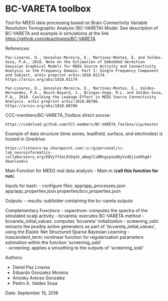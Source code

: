 # BC-VARETA toolbox

Tool for MEEG data processing based on Brain Connectivity Variable Resolution Tomographic Analysis (BC-VARETA) Model. 
See description of BC-VARETA and example in simulations at the link https://github.com/dpazlinares/BC-VARETA.

References:

    Paz-Linares, D., Gonzalez-Moreira, E., Martinez-Montes, E. and Valdes-Sosa, P.A., 2018. Note on the Estimation of Embedded Hermitian Gaussian Graphical Models for MEEG Source Activity and Connectivity Analysis in the Frequency Domain. Part I: Single Frequency Component and Subject. arXiv preprint arXiv:1810.01174. https://arxiv.org/abs/1810.01174

    Paz-Linares, D., Gonzalez-Moreira, E., Martinez-Montes, E., Valdes-Hernandez, P.A., Bosch-Bayard, J., Bringas-Vega, M.L. and Valdes-Sosa, P.A., 2018. Caulking the Leakage Effect in MEEG Source Connectivity Analysis. arXiv preprint arXiv:1810.00786. https://arxiv.org/abs/1810.00786

CCC-members/BC-VARETA_Toolbox direct sourse:

    https://codeload.github.com/CCC-members/BC-VARETA_Toolbox/zip/master

Example of data structure (time series, leadfield, surface, and electrodes) is hosted in Onedrive:

    https://lstneuro-my.sharepoint.com/:u:/g/personal/cc-lab_neuroinformatics-collaboratory_org/EQVy7Y3oL9lDqS4_aNwglCsBMngspSuQ6yVudDj1xUOhgA?download=1

Main Function for MEEG real data analysis
    - Main.m      (**call this function for run**).
  
Inputs for bash:
    - configure files:
        app/app_processes.json
        app/app_properties.json
        properties/bcv_properties.json
 
   Outputs:
    - results: subfolder containing the bc-vareta outputs
  
Complementary Functions
    - xspectrum: computes the spectra of the simulated scalp activity 
    - bcvareta: executes BC-VARETA method
    - bcvareta_initial_values: computes 'bcvareta' initialization
    - screening_ssbl: extracts the posibly active generators as part of 'bcvareta_initial_values', using the Elastic Net Structured Sparse Bayesian Learning
    - trascendent_term: nonlinear function for regularization parameters estimation within the function 'screening_ssbl'     
    - screening: applies a smoothing to the outputs of 'screening_ssbl'


Authors:
   - Deirel Paz Linares
   - Eduardo Gonzalez Moreira
   - Ariosky Areces Gonzalez
   - Pedro A. Valdes Sosa

Date: September 15, 2018
